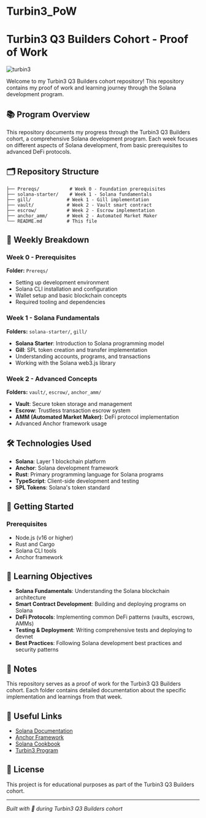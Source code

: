 # Turbin3_PoW
# Turbin3 Q3 Builders Cohort - Proof of Work
![turbin3](https://github.com/user-attachments/assets/02834dfc-7464-41ea-8cd2-10ccb5fa419c)



Welcome to my Turbin3 Q3 Builders cohort repository! This repository contains my proof of work and learning journey through the Solana development program.

## 📚 Program Overview

This repository documents my progress through the Turbin3 Q3 Builders cohort, a comprehensive Solana development program. Each week focuses on different aspects of Solana development, from basic prerequisites to advanced DeFi protocols.

## 🗂️ Repository Structure

```
├── Prereqs/           # Week 0 - Foundation prerequisites
├── solana-starter/    # Week 1 - Solana fundamentals
├── gill/             # Week 1 - Gill implementation
├── vault/            # Week 2 - Vault smart contract
├── escrow/           # Week 2 - Escrow implementation  
├── anchor_amm/       # Week 2 - Automated Market Maker
└── README.md         # This file
```

## 📅 Weekly Breakdown

### Week 0 - Prerequisites
**Folder:** `Prereqs/`
- Setting up development environment
- Solana CLI installation and configuration
- Wallet setup and basic blockchain concepts
- Required tooling and dependencies

### Week 1 - Solana Fundamentals
**Folders:** `solana-starter/`, `gill/`
- **Solana Starter**: Introduction to Solana programming model
- **Gill**: SPL token creation and transfer implementation
- Understanding accounts, programs, and transactions
- Working with the Solana web3.js library

### Week 2 - Advanced Concepts
**Folders:** `vault/`, `escrow/`, `anchor_amm/`
- **Vault**: Secure token storage and management
- **Escrow**: Trustless transaction escrow system
- **AMM (Automated Market Maker)**: DeFi protocol implementation
- Advanced Anchor framework usage

## 🛠️ Technologies Used

- **Solana**: Layer 1 blockchain platform
- **Anchor**: Solana development framework
- **Rust**: Primary programming language for Solana programs
- **TypeScript**: Client-side development and testing
- **SPL Tokens**: Solana's token standard

## 🚀 Getting Started

### Prerequisites
- Node.js (v16 or higher)
- Rust and Cargo
- Solana CLI tools
- Anchor framework

## 📖 Learning Objectives

- **Solana Fundamentals**: Understanding the Solana blockchain architecture
- **Smart Contract Development**: Building and deploying programs on Solana
- **DeFi Protocols**: Implementing common DeFi patterns (vaults, escrows, AMMs)
- **Testing & Deployment**: Writing comprehensive tests and deploying to devnet
- **Best Practices**: Following Solana development best practices and security patterns

## 📝 Notes

This repository serves as a proof of work for the Turbin3 Q3 Builders cohort. Each folder contains detailed documentation about the specific implementation and learnings from that week.

## 🔗 Useful Links

- [Solana Documentation](https://docs.solana.com/)
- [Anchor Framework](https://anchor-lang.com/)
- [Solana Cookbook](https://solanacookbook.com/)
- [Turbin3 Program](https://turbin3.org/)

## 📄 License

This project is for educational purposes as part of the Turbin3 Q3 Builders cohort.

---

*Built with 🚀 during Turbin3 Q3 Builders cohort*
